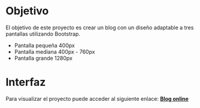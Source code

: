 # Objetivo
El objetivo de este proyecto es crear un blog con un diseño adaptable a tres pantallas utilizando Bootstrap.
* Pantalla pequeña 400px
* Pantalla mediana 400px - 760px
* Pantalla grande 1280px

# Interfaz
Para visualizar el proyecto puede acceder al siguiente enlace: [**Blog online**](https://jesusch92.github.io/maquetacion--bootstrap/)